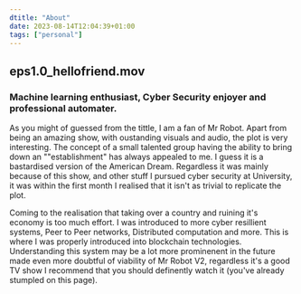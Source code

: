 ```yaml
---
dtitle: "About"
date: 2023-08-14T12:04:39+01:00
tags: ["personal"]
---
```

## eps1.0_hellofriend.mov

### Machine learning enthusiast, Cyber Security enjoyer and professional automater.

As you might of guessed from the tittle, I am a fan of Mr Robot. Apart from being an amazing show, with oustanding visuals and audio, the plot is very interesting. The concept of a small talented group having the ability to bring down an ""establishment" has always appealed to me. I guess it is a bastardised version of the American Dream. Regardless it was mainly because of this show, and other stuff I pursued cyber security at University, it was within the first month I realised that it isn't as trivial to replicate the plot. 


Coming to the realisation that taking over a country and ruining it's economy is too much effort. I was introduced to more cyber resillient systems, Peer to Peer networks, Distributed computation and more. This is where I was properly introduced into blockchain technologies. Understanding this system may be a lot more prominenent in the future made even more doubtful of viability of Mr Robot V2, regardless it's a good TV show I recommend that you should definently watch it (you've already stumpled on this page).
